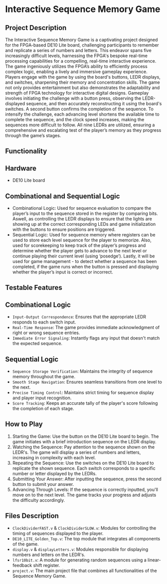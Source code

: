 # Interactive Sequence Memory Game 

## Project Description

The Interactive Sequence Memory Game is a captivating project designed for the FPGA-based DE10 Lite board, challenging participants to remember and replicate a series of numbers and letters. This endeavor spans five increasingly difficult levels, harnessing the FPGA's bespoke real-time processing capabilities for a compelling, real-time interactive experience. The game ingeniously utilizes the FPGA’s ability to efficiently process complex logic, enabling a lively and immersive gameplay experience. Players engage with the game by using the board's buttons, LEDR displays, and switches, sharpening their memory and concentration skills. The game not only provides entertainment but also demonstrates the adaptability and strength of FPGA technology for interactive digital designs. Gameplay involves initiating the challenge with a button press, observing the LEDR-displayed sequence, and then accurately reconstructing it using the board's switches. A second button confirms the completion of the sequence. To intensify the challenge, each advancing level shortens the available time to complete the sequence, and the clock speed increases, making the sequences more difficult to follow. All nine LEDRs are utilized, ensuring a comprehensive and escalating test of the player’s memory as they progress through the game’s stages.

## Functionality 

## Hardware

* DE10 Lite board

## Combinational and Sequential Logic

* Combinational Logic: Used for sequence evaluation to compare the player’s input to the sequence stored in the register by comparing bits. Aswell, as controlling the LEDR displays to ensure that the lights are showing up at the correct corresponding LEDs and game initialization with the buttons to ensure positions are triggered.
* Sequential Logic: Used for sequence memory where registers can be used to store each level sequence for the player to memorize. Also, used for scorekeeping to keep track of the player’s progress and determine whether the player gets to advance to the next level or continue playing their current level (using ‘posedge’). Lastly, it will be used for game management - to detect whether a sequence has been completed, if the game runs when the button is pressed and displaying whether the player’s input is correct or incorrect.

## Testable Features

## Combinational Logic

- `Input-Output Correspondence`: Ensures that the appropriate LEDR responds to each switch input.
- `Real-Time Response`: The game provides immediate acknowledgment of right or wrong sequence entries.
- `Immediate Error Signaling`: Instantly flags any input that doesn't match the expected sequence.

## Sequential Logic

- `Sequence Storage Verification`: Maintains the integrity of sequence memory throughout the game.
- `Smooth Stage Navigation`: Ensures seamless transitions from one level to the next.
- `Precise Timing Control`: Maintains strict timing for sequence display and player input recognition.
- `Score Tracking`: Keeps an accurate tally of the player's score following the completion of each stage.

## How to Play

1. Starting the Game: Use the button on the DE10 Lite board to begin. The game initiates with a brief introduction sequence on the LEDR display.
2. Watching the Sequence: Pay attention to the sequence shown on the LEDR's. The game will display a series of numbers and letters, increasing in complexity with each level.
3. Repeating the Sequence: Use the switches on the DE10 Lite board to replicate the shown sequence. Each switch corresponds to a specific number or letter displayed by the LEDRs.
4. Submitting Your Answer: After inputting the sequence, press the second button to submit your answer.
5. Advancing Through Levels: If the sequence is correctly inputted, you'll move on to the next level. The game tracks your progress and adjusts the difficulty accordingly.

## Files Description

* `ClockDividerFAST.v` & `ClockDividerSLOW.v`: Modules for controlling the timing of sequences displayed to the player.
* `DE10_LITE_Golden_Top.v`: The top module that integrates all components of the game.
* `display.v` & `displayLetters.v`: Modules responsible for displaying numbers and letters on the LEDR's.
* `lfsr10bit.v`: A module for generating random sequences using a linear-feedback shift register.
* `project.v`: The main project file that combines all functionalities of the Sequence Memory Game.
